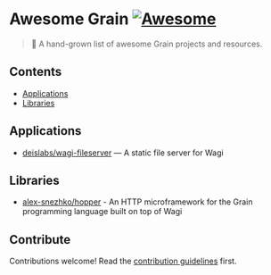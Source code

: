 # Awesome Grain [![Awesome](https://awesome.re/badge.svg)](https://awesome.re)

> 🌾 A hand-grown list of awesome Grain projects and resources.

## Contents

- [Applications](#applications)
- [Libraries](#libraries)

## Applications

- [deislabs/wagi-fileserver](https://github.com/deislabs/wagi-fileserver) — A static file server for Wagi

## Libraries

- [alex-snezhko/hopper](https://github.com/alex-snezhko/hopper) - An HTTP microframework for the Grain programming language built on top of Wagi

## Contribute

Contributions welcome! Read the [contribution guidelines](CONTRIBUTING.md) first.
